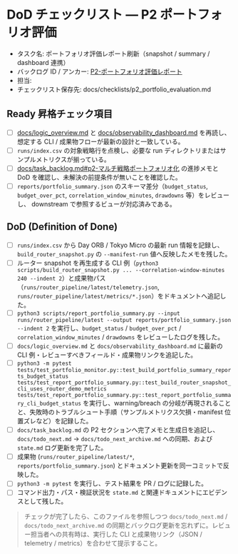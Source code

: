 # DoD チェックリスト — P2 ポートフォリオ評価

- タスク名: ポートフォリオ評価レポート刷新（snapshot / summary / dashboard 連携）
- バックログ ID / アンカー: [P2-ポートフォリオ評価レポート](../task_backlog.md#p2-portfolio-evaluation)
- 担当: <!-- operator_name -->
- チェックリスト保存先: docs/checklists/p2_portfolio_evaluation.md

## Ready 昇格チェック項目
- [ ] [docs/logic_overview.md](../logic_overview.md) と [docs/observability_dashboard.md](../observability_dashboard.md) を再読し、想定する CLI / 成果物フローが最新の設計と一致している。
- [ ] `runs/index.csv` の対象戦略行を点検し、必要な run ディレクトリまたはサンプルメトリクスが揃っている。
- [ ] [docs/task_backlog.md#p2-マルチ戦略ポートフォリオ化](../task_backlog.md#p2-マルチ戦略ポートフォリオ化) の進捗メモと DoD を確認し、未解決の前提条件が無いことを確認した。
- [ ] `reports/portfolio_summary.json` のスキーマ差分（`budget_status`, `budget_over_pct`, `correlation_window_minutes`, `drawdowns` 等）をレビューし、 downstream で参照するビューが対応済みである。

## DoD (Definition of Done)
- [ ] `runs/index.csv` から Day ORB / Tokyo Micro の最新 run 情報を記録し、`build_router_snapshot.py` の `--manifest-run` 値へ反映したメモを残した。
- [ ] ルーター snapshot を再生成する CLI 例（`python3 scripts/build_router_snapshot.py ... --correlation-window-minutes 240 --indent 2`）と成果物パス（`runs/router_pipeline/latest/telemetry.json`, `runs/router_pipeline/latest/metrics/*.json`）をドキュメントへ追記した。
- [ ] `python3 scripts/report_portfolio_summary.py --input runs/router_pipeline/latest --output reports/portfolio_summary.json --indent 2` を実行し、`budget_status` / `budget_over_pct` / `correlation_window_minutes` / `drawdowns` をレビューしたログを残した。
- [ ] `docs/logic_overview.md` と `docs/observability_dashboard.md` に最新の CLI 例・レビューすべきフィールド・成果物リンクを追記した。
- [ ] `python3 -m pytest tests/test_portfolio_monitor.py::test_build_portfolio_summary_reports_budget_status tests/test_report_portfolio_summary.py::test_build_router_snapshot_cli_uses_router_demo_metrics tests/test_report_portfolio_summary.py::test_report_portfolio_summary_cli_budget_status` を実行し、warning/breach の分岐が再現されることと、失敗時のトラブルシュート手順（サンプルメトリクス欠損・manifest 位置ズレなど）を記録した。
- [ ] `docs/task_backlog.md` の P2 セクションへ完了メモと生成日を追記し、`docs/todo_next.md` → `docs/todo_next_archive.md` への同期、および `state.md` ログ更新を完了した。
- [ ] 成果物 (`runs/router_pipeline/latest/*`, `reports/portfolio_summary.json`) とドキュメント更新を同一コミットで反映した。
- [ ] `python3 -m pytest` を実行し、テスト結果を PR / ログに記録した。
- [ ] コマンド出力・パス・検証状況を `state.md` と関連ドキュメントにエビデンスとして残した。

> チェックが完了したら、このファイルを参照しつつ `docs/todo_next.md` / `docs/todo_next_archive.md` の同期とバックログ更新を忘れずに。レビュー担当者への共有時は、実行した CLI と成果物リンク（JSON / telemetry / metrics）を合わせて提示すること。

